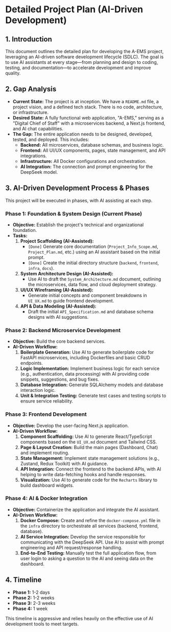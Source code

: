 # Detailed Project Plan (AI-Driven Development)

## 1. Introduction

This document outlines the detailed plan for developing the A-EMS project, leveraging an AI-driven software development lifecycle (SDLC). The goal is to use AI assistants at every stage—from planning and design to coding, testing, and documentation—to accelerate development and improve quality.

## 2. Gap Analysis

- **Current State:** The project is at inception. We have a `README.md` file, a project vision, and a defined tech stack. There is no code, architecture, or infrastructure.
- **Desired State:** A fully functional web application, "A-EMS," serving as a "Digital Chief of Staff" with a microservices backend, a Next.js frontend, and AI chat capabilities.
- **The Gap:** The entire application needs to be designed, developed, tested, and deployed. This includes:
  - **Backend:** All microservices, database schemas, and business logic.
  - **Frontend:** All UI/UX components, pages, state management, and API integrations.
  - **Infrastructure:** All Docker configurations and orchestration.
  - **AI Integration:** The connection and prompt engineering for the DeepSeek model.

## 3. AI-Driven Development Process & Phases

This project will be executed in phases, with AI assisting at each step.

### Phase 1: Foundation & System Design (Current Phase)

- **Objective:** Establish the project's technical and organizational foundation.
- **Tasks:**
  1.  **Project Scaffolding (AI-Assisted):**
      - `[Done]` Generate core documentation (`Project_Info_Scope.md`, `Project_Plan.md`, etc.) using an AI assistant based on the initial prompt.
      - `[Done]` Create the initial directory structure (`backend`, `frontend`, `infra`, `docs`).
  2.  **System Architecture Design (AI-Assisted):**
      - Use AI to draft the `System_Architecture.md` document, outlining the microservices, data flow, and cloud deployment strategy.
  3.  **UI/UX Wireframing (AI-Assisted):**
      - Generate initial concepts and component breakdowns in `UI_UX.md` to guide frontend development.
  4.  **API & Data Modeling (AI-Assisted):**
      - Draft the initial `API_Specification.md` and database schema designs with AI suggestions.

### Phase 2: Backend Microservice Development

- **Objective:** Build the core backend services.
- **AI-Driven Workflow:**
  1.  **Boilerplate Generation:** Use AI to generate boilerplate code for FastAPI microservices, including Dockerfiles and basic CRUD endpoints.
  2.  **Logic Implementation:** Implement business logic for each service (e.g., authentication, data processing) with AI providing code snippets, suggestions, and bug fixes.
  3.  **Database Integration:** Generate SQLAlchemy models and database interaction logic.
  4.  **Unit & Integration Testing:** Generate test cases and testing scripts to ensure service reliability.

### Phase 3: Frontend Development

- **Objective:** Develop the user-facing Next.js application.
- **AI-Driven Workflow:**
  1.  **Component Scaffolding:** Use AI to generate React/TypeScript components based on the `UI_UX.md` document and Tailwind CSS.
  2.  **Page & Layout Creation:** Build the main pages (Dashboard, Chat) and implement routing.
  3.  **State Management:** Implement state management solutions (e.g., Zustand, Redux Toolkit) with AI guidance.
  4.  **API Integration:** Connect the frontend to the backend APIs, with AI helping to write data-fetching hooks and handle responses.
  5.  **Visualization:** Use AI to generate code for the `Recharts` library to build dashboard widgets.

### Phase 4: AI & Docker Integration

- **Objective:** Containerize the application and integrate the AI assistant.
- **AI-Driven Workflow:**
  1.  **Docker Compose:** Create and refine the `docker-compose.yml` file in the `infra` directory to orchestrate all services (backend, frontend, database).
  2.  **AI Service Integration:** Develop the service responsible for communicating with the DeepSeek API. Use AI to assist with prompt engineering and API request/response handling.
  3.  **End-to-End Testing:** Manually test the full application flow, from user login to asking a question to the AI and seeing data on the dashboard.

## 4. Timeline

- **Phase 1:** 1-2 days
- **Phase 2:** 1-2 weeks
- **Phase 3:** 2-3 weeks
- **Phase 4:** 1 week

This timeline is aggressive and relies heavily on the effective use of AI development tools to meet targets.
